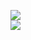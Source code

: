 [![](https://img.shields.io/badge/Made%20With-Github%20Spray-lightgrey.svg?style=for-the-badge&logo=github)](https://github.com/Annihil/github-spray#26589)  
[![](https://i.imgur.com/2DrTn0Z.gif)](https://github.com/Annihil/github-spray)